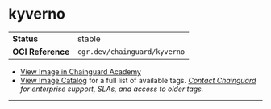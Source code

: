 <!--monopod:start-->
# kyverno
| | |
| - | - |
| **Status** | stable |
| **OCI Reference** | `cgr.dev/chainguard/kyverno` |


* [View Image in Chainguard Academy](https://edu.chainguard.dev/chainguard/chainguard-images/reference/kyverno/overview/)
* [View Image Catalog](https://console.enforce.dev/images/catalog) for a full list of available tags.
*[Contact Chainguard](https://www.chainguard.dev/chainguard-images) for enterprise support, SLAs, and access to older tags.*

---
<!--monopod:end-->
